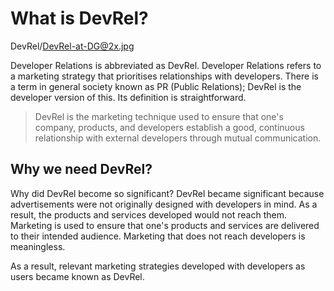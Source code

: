 # What is DevRel?

DevRel/DevRel-at-DG@2x.jpg

Developer Relations is abbreviated as DevRel. Developer Relations refers to a marketing strategy that prioritises relationships with developers. There is a term in general society known as PR (Public Relations); DevRel is the developer version of this. Its definition is straightforward.

> DevRel is the marketing technique used to ensure that one's company, products, and developers establish a good, continuous relationship with external developers through mutual communication.


## Why we need DevRel?

Why did DevRel become so significant? DevRel became significant because advertisements were not originally designed with developers in mind. As a result, the products and services developed would not reach them. Marketing is used to ensure that one's products and services are delivered to their intended audience. Marketing that does not reach developers is meaningless.

As a result, relevant marketing strategies developed with developers as users became known as DevRel.